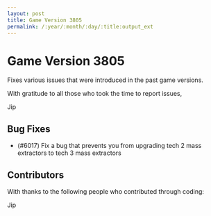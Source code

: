 ```yaml
---
layout: post
title: Game Version 3805
permalink: /:year/:month/:day/:title:output_ext
---
```


# Game Version 3805

Fixes various issues that were introduced in the past game versions.

With gratitude to all those who took the time to report issues,

Jip

## Bug Fixes

- (#6017) Fix a bug that prevents you from upgrading tech 2 mass extractors to tech 3 mass extractors

## Contributors

With thanks to the following people who contributed through coding:

Jip
